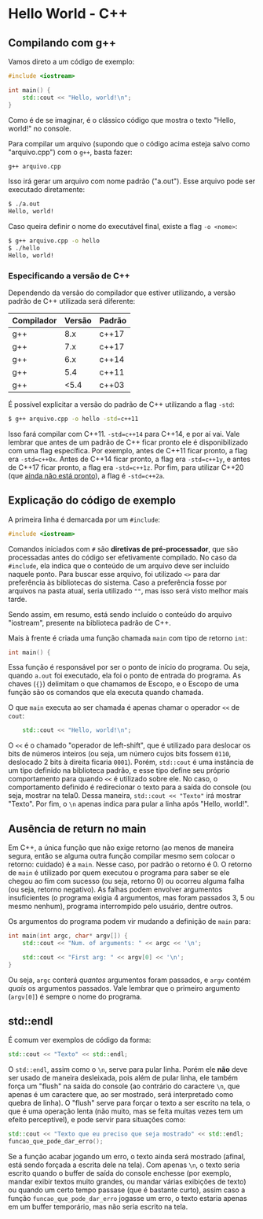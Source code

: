 Hello World - C++
=================

Compilando com g++
------------------

Vamos direto a um código de exemplo:

```c++
#include <iostream>

int main() {
    std::cout << "Hello, world!\n";
}
```

Como é de se imaginar, é o clássico código que mostra o texto "Hello, world!"
no console.

Para compilar um arquivo (supondo que o código acima esteja salvo como
"arquivo.cpp") com o `g++`, basta fazer:

```bash
g++ arquivo.cpp
```

Isso irá gerar um arquivo com nome padrão ("a.out"). Esse arquivo pode ser
executado diretamente:

```bash
$ ./a.out
Hello, world!
```

Caso queira definir o nome do executável final, existe a flag `-o <nome>`:

```bash
$ g++ arquivo.cpp -o hello
$ ./hello
Hello, world!
```

### Especificando a versão de C++

Dependendo da versão do compilador que estiver utilizando, a versão padrão de
C++ utilizada será diferente:

| Compilador | Versão | Padrão |
|------------|--------|--------|
| g++        | 8.x    | c++17  |
| g++        | 7.x    | c++17  |
| g++        | 6.x    | c++14  |
| g++        | 5.4    | c++11  |
| g++        | <5.4   | c++03  |

É possível explicitar a versão do padrão de C++ utilizando a flag `-std`:

```bash
$ g++ arquivo.cpp -o hello -std=c++11
```

Isso fará compilar com C++11. `-std=c++14` para C++14, e por aí vai. Vale
lembrar que antes de um padrão de C++ ficar pronto ele é disponibilizado com
uma flag específica. Por exemplo, antes de C++11 ficar pronto, a flag era
`-std=c++0x`. Antes de C++14 ficar pronto, a flag era `-std=c++1y`, e antes de
C++17 ficar pronto, a flag era `-std=c++1z`. Por fim, para utilizar C++20 (que
[ainda não está pronto](https://en.cppreference.com/w/cpp/compiler_support)), a
flag é `-std=c++2a`.

Explicação do código de exemplo
-------------------------------

A primeira linha é demarcada por um `#include`:

```c++
#include <iostream>
```

Comandos iniciados com `#` são **diretivas de pré-processador**, que são
processadas antes do código ser efetivamente compilado. No caso da `#include`,
ela indica que o conteúdo de um arquivo deve ser incluído naquele ponto. Para
buscar esse arquivo, foi utilizado `<>` para dar preferência às bibliotecas do
sistema. Caso a preferência fosse por arquivos na pasta atual, seria utilizado
`""`, mas isso será visto melhor mais tarde.

Sendo assim, em resumo, está sendo incluído o conteúdo do arquivo "iostream",
presente na biblioteca padrão de C++.

Mais à frente é criada uma função chamada `main` com tipo de retorno `int`:

```c++
int main() {
```

Essa função é responsável por ser o ponto de início do programa. Ou seja,
quando `a.out` foi executado, ela foi o ponto de entrada do programa. As chaves
(`{}`) delimitam o que chamamos de Escopo, e o Escopo de uma função são os
comandos que ela executa quando chamada.

O que `main` executa ao ser chamada é apenas chamar o operador `<<` de `cout`:

```c++
    std::cout << "Hello, world!\n";
```

O `<<` é o chamado "operador de left-shift", que é utilizado para deslocar os
bits de números inteiros (ou seja, um número cujos bits fossem `0110`,
deslocado 2 bits à direita ficaria `0001`). Porém, `std::cout` é uma instância
de um tipo definido na biblioteca padrão, e esse tipo define seu próprio
comportamento para quando `<<` é utilizado sobre ele. No caso, o comportamento
definido é redirecionar o texto para a saída do console (ou seja, mostrar na
tela0. Dessa maneira, `std::cout << "Texto"` irá mostrar "Texto". Por fim, o
`\n` apenas indica para pular a linha após "Hello, world!".

Ausência de return no main
--------------------------

Em C++, a única função que não exige retorno (ao menos de maneira segura, então
se alguma outra função compilar mesmo sem colocar o retorno: cuidado) é a
`main`. Nesse caso, por padrão o retorno é 0. O retorno de `main` é utilizado
por quem executou o programa para saber se ele chegou ao fim com sucesso (ou
seja, retorno 0) ou ocorreu alguma falha (ou seja, retorno negativo). As falhas
podem envolver argumentos insuficientes (o programa exigia 4 argumentos, mas
foram passados 3, 5 ou mesmo nenhum), programa interrompido pelo usuário,
dentre outros.

Os argumentos do programa podem vir mudando a definição de `main` para:

```c++
int main(int argc, char* argv[]) {
    std::cout << "Num. of arguments: " << argc << '\n';

    std::cout << "First arg: " << argv[0] << '\n';
}
```

Ou seja, `argc` conterá *quantos* argumentos foram passados, e `argv` contém
*quais* os argumentos passados. Vale lembrar que o primeiro argumento
(`argv[0]`) é sempre o nome do programa.

std::endl
---------

É comum ver exemplos de código da forma:

```c++
std::cout << "Texto" << std::endl;
```

O `std::endl`, assim como o `\n`, serve para pular linha. Porém ele **não**
deve ser usado de maneira desleixada, pois além de pular linha, ele também
força um "flush" na saída do console (ao contrário do caractere `\n`, que
apenas é um caractere que, ao ser mostrado, será interpretado como quebra de
linha). O "flush" serve para forçar o texto a ser escrito na tela, o que é uma
operação lenta (não muito, mas se feita muitas vezes tem um efeito
perceptível), e pode servir para situações como:

```c++
std::cout << "Texto que eu preciso que seja mostrado" << std::endl;
funcao_que_pode_dar_erro();
```

Se a função acabar jogando um erro, o texto ainda será mostrado (afinal, está
sendo forçada a escrita dele na tela). Com apenas `\n`, o texto seria escrito
quando o buffer de saída do console enchesse (por exemplo, mandar exibir textos
muito grandes, ou mandar várias exibições de texto) ou quando um certo tempo
passase (que é bastante curto), assim caso a função `funcao_que_pode_dar_erro`
jogasse um erro, o texto estaria apenas em um buffer temporário, mas não seria
escrito na tela.
